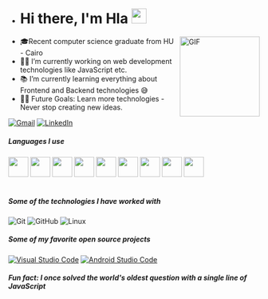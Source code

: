 - # Hi there, I'm Hla  <img width="30px" src="https://media.tenor.com/images/3b388fe03da271d2674faf85eb7c3fcd/tenor.gif" />

<img align="right" alt="GIF" height="160px" src="https://media.giphy.com/media/du3J3cXyzhj75IOgvA/giphy.gif" />
  

- 🎓Recent computer science graduate from HU - Cairo
- 👨‍💻 I’m currently working on web development technologies like JavaScript etc.
- 📚 I’m currently learning everything about Frontend and Backend technologies 😅
- 💪🏼 Future Goals: Learn more technologies - Never stop creating new ideas.


[![Gmail](https://img.shields.io/badge/-GMAIL-D14836?style=for-the-badge&logo=gmail&logoColor=white)](hlaelgibaly22@gmail.com)
[![LinkedIn](https://img.shields.io/badge/-LINKEDIN-0077B5?style=for-the-badge&logo=linkedin&logoColor=white)](https://www.linkedin.com/in/hla-essam)


##### Languages I use

<div display="flex">
  <img  height="40" width="40" src="https://cdn.jsdelivr.net/gh/devicons/devicon@latest/icons/html5/html5-original-wordmark.svg" />          
  <img  height="40" width="40" src="https://cdn.jsdelivr.net/gh/devicons/devicon@latest/icons/css3/css3-original-wordmark.svg" />
  <img  height="40" width="40" src="https://cdn.jsdelivr.net/gh/devicons/devicon@latest/icons/javascript/javascript-original.svg" />
  <img  height="40" width="40"  src="https://cdn.jsdelivr.net/gh/devicons/devicon@latest/icons/c/c-original.svg" />     
  <img height="40" width="40" src="https://cdn.jsdelivr.net/gh/devicons/devicon@latest/icons/cplusplus/cplusplus-original.svg" />
  <img height="40" width="40" src="https://cdn.jsdelivr.net/gh/devicons/devicon@latest/icons/java/java-original-wordmark.svg" />
  <img height="40" width="40"  src="https://cdn.jsdelivr.net/gh/devicons/devicon@latest/icons/python/python-original.svg" />         
  <img height="40" width="40"  src="https://cdn.jsdelivr.net/gh/devicons/devicon@latest/icons/typescript/typescript-original.svg" />
  <img height="40" width="40" src="https://cdn.jsdelivr.net/gh/devicons/devicon@latest/icons/azuresqldatabase/azuresqldatabase-original.svg" />
          
</div>
<br/>

 

##### Some of the technologies I have worked with

![Git](https://img.shields.io/badge/-Git-222222?style=flat&logo=git&logoColor=F05032)
![GitHub](https://img.shields.io/badge/-GitHub-222222?style=flat&logo=github&logoColor=181717)
![Linux](https://img.shields.io/badge/-Linux-222222?style=flat&logo=linux&logoColor=FCC624)


##### Some of my favorite open source projects


[![Visual Studio Code](https://img.shields.io/badge/-VSCode-444444?style=flat&logo=visual-studio-code&logoColor=007ACC)](https://github.com/microsoft/vscode)
[![Android Studio Code](https://img.shields.io/badge/-android-samples-444444?style=flat&logo=android-studio-code&logoColor=007ACC)](https://github.com/microsoft/android-samples)


##### Fun fact: I once solved the world's oldest question with a single line of JavaScript
<!-- wi*quL3fcV -->
